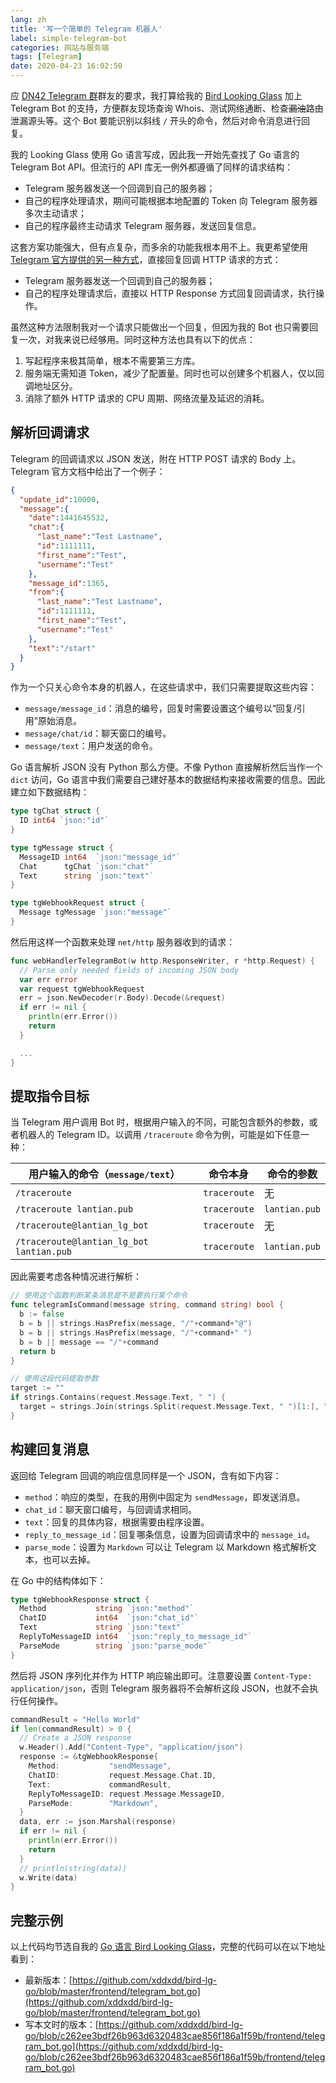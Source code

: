 ```yaml
---
lang: zh
title: '写一个简单的 Telegram 机器人'
label: simple-telegram-bot
categories: 网站与服务端
tags: [Telegram]
date: 2020-04-23 16:02:50
---
```


应 [DN42 Telegram 群](https://t.me/Dn42Chat)群友的要求，我打算给我的 [Bird Looking Glass](/article/modify-website/go-bird-looking-glass.lantian) 加上 Telegram Bot 的支持，方便群友现场查询 Whois、测试网络通断、检查~~漏油~~路由泄漏源头等。这个 Bot 要能识别以斜线 `/` 开头的命令，然后对命令消息进行回复。

我的 Looking Glass 使用 Go 语言写成，因此我一开始先查找了 Go 语言的 Telegram Bot API。但流行的 API 库无一例外都遵循了同样的请求结构：

- Telegram 服务器发送一个回调到自己的服务器；
- 自己的程序处理请求，期间可能根据本地配置的 Token 向 Telegram 服务器多次主动请求；
- 自己的程序最终主动请求 Telegram 服务器，发送回复信息。

这套方案功能强大，但有点复杂，而多余的功能我根本用不上。我更希望使用 [Telegram 官方提供的另一种方式](https://core.telegram.org/bots/faq#how-can-i-make-requests-in-response-to-updates)，直接回复回调 HTTP 请求的方式：

- Telegram 服务器发送一个回调到自己的服务器；
- 自己的程序处理请求后，直接以 HTTP Response 方式回复回调请求，执行操作。

虽然这种方法限制我对一个请求只能做出一个回复，但因为我的 Bot 也只需要回复一次，对我来说已经够用。同时这种方法也具有以下的优点：

1. 写起程序来极其简单，根本不需要第三方库。
2. 服务端无需知道 Token，减少了配置量。同时也可以创建多个机器人，仅以回调地址区分。
3. 消除了额外 HTTP 请求的 CPU 周期、网络流量及延迟的消耗。

解析回调请求
----------

Telegram 的回调请求以 JSON 发送，附在 HTTP POST 请求的 Body 上。Telegram 官方文档中给出了一个例子：

```json
{
  "update_id":10000,
  "message":{
    "date":1441645532,
    "chat":{
      "last_name":"Test Lastname",
      "id":1111111,
      "first_name":"Test",
      "username":"Test"
    },
    "message_id":1365,
    "from":{
      "last_name":"Test Lastname",
      "id":1111111,
      "first_name":"Test",
      "username":"Test"
    },
    "text":"/start"
  }
}
```

作为一个只关心命令本身的机器人，在这些请求中，我们只需要提取这些内容：

- `message/message_id`：消息的编号，回复时需要设置这个编号以“回复/引用”原始消息。
- `message/chat/id`：聊天窗口的编号。
- `message/text`：用户发送的命令。

Go 语言解析 JSON 没有 Python 那么方便。不像 Python 直接解析然后当作一个 `dict` 访问，Go 语言中我们需要自己建好基本的数据结构来接收需要的信息。因此建立如下数据结构：

```go
type tgChat struct {
  ID int64 `json:"id"`
}

type tgMessage struct {
  MessageID int64  `json:"message_id"`
  Chat      tgChat `json:"chat"`
  Text      string `json:"text"`
}

type tgWebhookRequest struct {
  Message tgMessage `json:"message"`
}
```

然后用这样一个函数来处理 `net/http` 服务器收到的请求：

```go
func webHandlerTelegramBot(w http.ResponseWriter, r *http.Request) {
  // Parse only needed fields of incoming JSON body
  var err error
  var request tgWebhookRequest
  err = json.NewDecoder(r.Body).Decode(&request)
  if err != nil {
    println(err.Error())
    return
  }

  ...
}
```

提取指令目标
----------

当 Telegram 用户调用 Bot 时，根据用户输入的不同，可能包含额外的参数，或者机器人的 Telegram ID。以调用 `/traceroute` 命令为例，可能是如下任意一种：

| 用户输入的命令（`message/text`）            | 命令本身      | 命令的参数      |
| ---------------------------------------- | ------------ | ------------- |
| `/traceroute`                            | `traceroute` | 无            |
| `/traceroute lantian.pub`                | `traceroute` | `lantian.pub` |
| `/traceroute@lantian_lg_bot`             | `traceroute` | 无            |
| `/traceroute@lantian_lg_bot lantian.pub` | `traceroute` | `lantian.pub` |

因此需要考虑各种情况进行解析：

```go
// 使用这个函数判断某条消息是不是要执行某个命令
func telegramIsCommand(message string, command string) bool {
  b := false
  b = b || strings.HasPrefix(message, "/"+command+"@")
  b = b || strings.HasPrefix(message, "/"+command+" ")
  b = b || message == "/"+command
  return b
}

// 使用这段代码提取参数
target := ""
if strings.Contains(request.Message.Text, " ") {
  target = strings.Join(strings.Split(request.Message.Text, " ")[1:], " ")
}
```

构建回复消息
----------

返回给 Telegram 回调的响应信息同样是一个 JSON，含有如下内容：

- `method`：响应的类型，在我的用例中固定为 `sendMessage`，即发送消息。
- `chat_id`：聊天窗口编号，与回调请求相同。
- `text`：回复的具体内容，根据需要由程序设置。
- `reply_to_message_id`：回复哪条信息，设置为回调请求中的 `message_id`。
- `parse_mode`：设置为 `Markdown` 可以让 Telegram 以 Markdown 格式解析文本，也可以去掉。

在 Go 中的结构体如下：

```go
type tgWebhookResponse struct {
  Method           string `json:"method"`
  ChatID           int64  `json:"chat_id"`
  Text             string `json:"text"`
  ReplyToMessageID int64  `json:"reply_to_message_id"`
  ParseMode        string `json:"parse_mode"`
}
```

然后将 JSON 序列化并作为 HTTP 响应输出即可。注意要设置 `Content-Type: application/json`，否则 Telegram 服务器将不会解析这段 JSON，也就不会执行任何操作。

```go
commandResult = "Hello World"
if len(commandResult) > 0 {
  // Create a JSON response
  w.Header().Add("Content-Type", "application/json")
  response := &tgWebhookResponse{
    Method:           "sendMessage",
    ChatID:           request.Message.Chat.ID,
    Text:             commandResult,
    ReplyToMessageID: request.Message.MessageID,
    ParseMode:        "Markdown",
  }
  data, err := json.Marshal(response)
  if err != nil {
    println(err.Error())
    return
  }
  // println(string(data))
  w.Write(data)
}
```

完整示例
-------

以上代码均节选自我的 [Go 语言 Bird Looking Glass](/article/modify-website/go-bird-looking-glass.lantian)，完整的代码可以在以下地址看到：

- 最新版本：[https://github.com/xddxdd/bird-lg-go/blob/master/frontend/telegram_bot.go](https://github.com/xddxdd/bird-lg-go/blob/master/frontend/telegram_bot.go)
- 写本文时的版本：[https://github.com/xddxdd/bird-lg-go/blob/c262ee3bdf26b963d6320483cae856f186a1f59b/frontend/telegram_bot.go](https://github.com/xddxdd/bird-lg-go/blob/c262ee3bdf26b963d6320483cae856f186a1f59b/frontend/telegram_bot.go)
